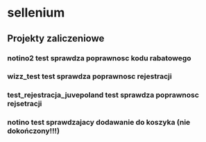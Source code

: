 # sellenium

## Projekty zaliczeniowe

### notino2 test sprawdza poprawnosc kodu rabatowego
### wizz_test test sprawdza poprawnosc rejestracji
### test_rejestracja_juvepoland test sprawdza poprawnosc rejsetracji
### notino test sprawdzajacy dodawanie do koszyka (nie dokończony!!!)
